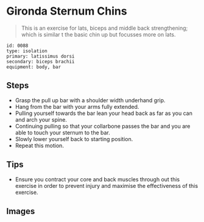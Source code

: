 # Gironda Sternum Chins
> This is an exercise for lats, biceps and middle back strengthening; which is similar t the basic chin up but focusses more on lats.

``` 
id: 0088 
type: isolation 
primary: latissimus dorsi 
secondary: biceps brachii 
equipment: body, bar 
``` 

## Steps

 - Grasp the pull up bar with a shoulder width underhand grip.
 - Hang from the bar with your arms fully extended.
 - Pulling yourself towards the bar lean your head back as far as you can and arch your spine.
 - Continuing pulling so that your collarbone passes the bar and you are able to touch your sternum to the bar.
 - Slowly lower yourself back to starting position.
 - Repeat this motion.

## Tips

 - Ensure you contract your core and back muscles through out this exercise in order to prevent injury and maximise the effectiveness of this exercise.

## Images

